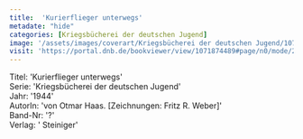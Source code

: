 ```yaml
---
title:  'Kurierflieger unterwegs'
metadate: "hide"
categories: [Kriegsbücherei der deutschen Jugend]
image: '/assets/images/coverart/Kriegsbücherei der deutschen Jugend/1071874489_00000010.jpg'
visit: 'https://portal.dnb.de/bookviewer/view/1071874489#page/n0/mode/2up'
---
```

Titel: 'Kurierflieger unterwegs' <br>
Serie: 'Kriegsbücherei der deutschen Jugend' <br>
Jahr: '1944' <br>
AutorIn: 'von Otmar Haas. [Zeichnungen: Fritz R. Weber]' <br>
Band-Nr: '?' <br>
Verlag: ' Steiniger'